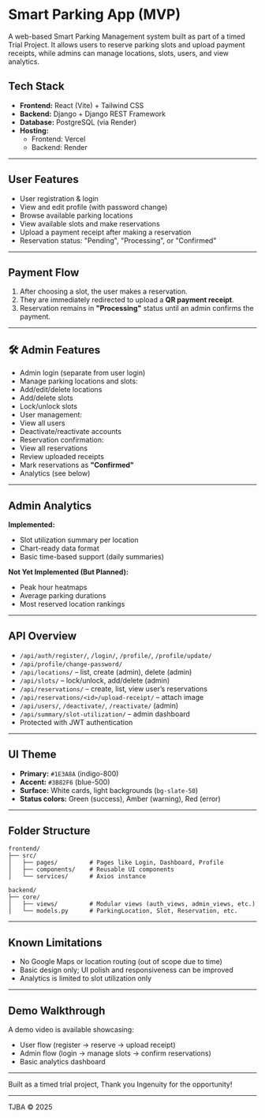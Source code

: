 #  Smart Parking App (MVP)

A web-based Smart Parking Management system built as part of a timed Trial Project. It allows users to reserve parking slots and upload payment receipts, while admins can manage locations, slots, users, and view analytics.

##  Tech Stack

- **Frontend:** React (Vite) + Tailwind CSS  
- **Backend:** Django + Django REST Framework  
- **Database:** PostgreSQL (via Render)  
- **Hosting:**  
  - Frontend: Vercel  
  - Backend: Render  

---

##  User Features

-  User registration & login  
-  View and edit profile (with password change)  
-  Browse available parking locations  
-  View available slots and make reservations  
-  Upload a payment receipt after making a reservation  
-  Reservation status: "Pending", "Processing", or "Confirmed"  

---

##  Payment Flow

1. After choosing a slot, the user makes a reservation.  
2. They are immediately redirected to upload a **QR payment receipt**.  
3. Reservation remains in **"Processing"** status until an admin confirms the payment.  

---

## 🛠️ Admin Features

-  Admin login (separate from user login)  
-  Manage parking locations and slots:  
  - Add/edit/delete locations  
  - Add/delete slots  
  - Lock/unlock slots  
-  User management:  
  - View all users  
  - Deactivate/reactivate accounts  
-  Reservation confirmation:  
  - View all reservations  
  - Review uploaded receipts  
  - Mark reservations as **"Confirmed"**  
-  Analytics (see below)  

---

##  Admin Analytics

**Implemented:**
-  Slot utilization summary per location  
-  Chart-ready data format  
-  Basic time-based support (daily summaries)

**Not Yet Implemented (But Planned):**
-  Peak hour heatmaps  
-  Average parking durations  
-  Most reserved location rankings  

---

##  API Overview

- `/api/auth/register/`, `/login/`, `/profile/`, `/profile/update/`  
- `/api/profile/change-password/`  
- `/api/locations/` – list, create (admin), delete (admin)  
- `/api/slots/` – lock/unlock, add/delete (admin)  
- `/api/reservations/` – create, list, view user’s reservations  
- `/api/reservations/<id>/upload-receipt/` – attach image  
- `/api/users/`, `/deactivate/`, `/reactivate/` (admin)  
- `/api/summary/slot-utilization/` – admin dashboard  
- Protected with JWT authentication  

---

##  UI Theme

- **Primary:** `#1E3A8A` (indigo-800)  
- **Accent:** `#3B82F6` (blue-500)  
- **Surface:** White cards, light backgrounds (`bg-slate-50`)  
- **Status colors:** Green (success), Amber (warning), Red (error)  

---

##  Folder Structure

```
frontend/
├── src/
│   ├── pages/         # Pages like Login, Dashboard, Profile
│   ├── components/    # Reusable UI components
│   └── services/      # Axios instance

backend/
├── core/
│   ├── views/         # Modular views (auth_views, admin_views, etc.)
│   └── models.py      # ParkingLocation, Slot, Reservation, etc.
```

---

##  Known Limitations

- No Google Maps or location routing (out of scope due to time)  
- Basic design only; UI polish and responsiveness can be improved  
- Analytics is limited to slot utilization only  

---


##  Demo Walkthrough

A demo video is available showcasing:
- User flow (register → reserve → upload receipt)  
- Admin flow (login → manage slots → confirm reservations)  
- Basic analytics dashboard  

---


Built  as a timed trial project, Thank you Ingenuity for the opportunity!

---


TJBA © 2025
